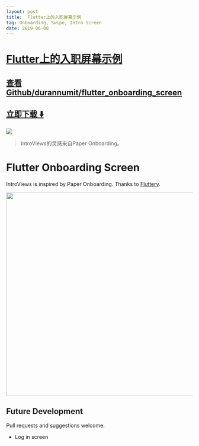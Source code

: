```yaml
---
layout: post
title:  Flutter上的入职屏幕示例
tag: Onboarding, Swipe, Intro Screen
date: 2019-06-08
---
```


# [Flutter上的入职屏幕示例 ](http://github.com/durannumit/flutter_onboarding_screen) 



## [查看Github/durannumit/flutter_onboarding_screen](http://github.com/durannumit/flutter_onboarding_screen)
## [立即下载 ️⬇️ ](https://codeload.github.com/durannumit/flutter_onboarding_screen/zip/master) 


 
![](https://flutterawesome.com/content/images/2018/10/Flutter-Onboarding-Screen.jpg)
 
>
> IntroViews的灵感来自Paper Onboarding。
>

 
# Flutter Onboarding Screen

IntroViews is inspired by Paper Onboarding. Thanks to [Fluttery](https://twitter.com/flttry).

<img src="https://user-images.githubusercontent.com/13484562/45920835-0c532880-beb3-11e8-8d9f-7a5b05c92d10.gif" height = "550px"/>

## Future Development

Pull requests and suggestions welcome. 

 - Log in screen

